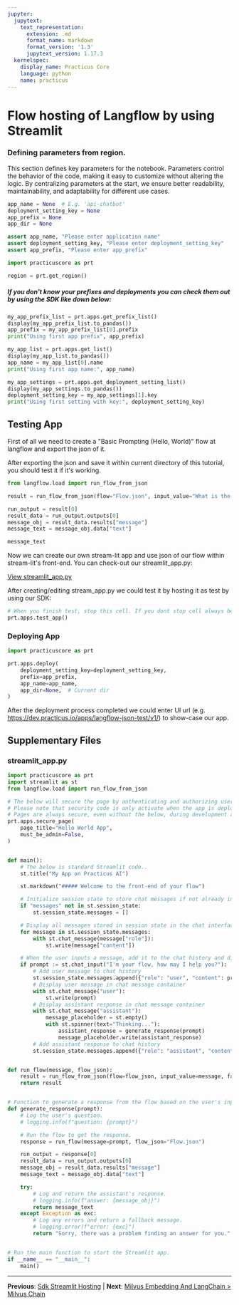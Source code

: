```yaml
---
jupyter:
  jupytext:
    text_representation:
      extension: .md
      format_name: markdown
      format_version: '1.3'
      jupytext_version: 1.17.3
  kernelspec:
    display_name: Practicus Core
    language: python
    name: practicus
---
```


# Flow hosting of Langflow by using Streamlit


### Defining parameters from region.
 
This section defines key parameters for the notebook. Parameters control the behavior of the code, making it easy to customize without altering the logic. By centralizing parameters at the start, we ensure better readability, maintainability, and adaptability for different use cases.
 

```python
app_name = None  # E.g. 'api-chatbot'
deployment_setting_key = None
app_prefix = None
app_dir = None
```

```python
assert app_name, "Please enter application name"
assert deployment_setting_key, "Please enter deployment_setting_key"
assert app_prefix, "Please enter app_prefix"
```

```python
import practicuscore as prt

region = prt.get_region()
```

##### If you don't know your prefixes and deployments you can check them out by using the SDK like down below:
 

```python
my_app_prefix_list = prt.apps.get_prefix_list()
display(my_app_prefix_list.to_pandas())
app_prefix = my_app_prefix_list[0].prefix
print("Using first app prefix", app_prefix)
```

```python
my_app_list = prt.apps.get_list()
display(my_app_list.to_pandas())
app_name = my_app_list[0].name
print("Using first app name:", app_name)
```

```python
my_app_settings = prt.apps.get_deployment_setting_list()
display(my_app_settings.to_pandas())
deployment_setting_key = my_app_settings[1].key
print("Using first setting with key:", deployment_setting_key)
```

## Testing App


First of all we need to create a "Basic Prompting (Hello, World)" flow at langflow and export the json of it.


After exporting the json and save it within current directory of this tutorial, you should test it if it's working.

```python
from langflow.load import run_flow_from_json

result = run_flow_from_json(flow="Flow.json", input_value="What is the capital of Australia?")

run_output = result[0]
result_data = run_output.outputs[0]
message_obj = result_data.results["message"]
message_text = message_obj.data["text"]

message_text
```

Now we can create our own stream-lit app and use json of our flow within stream-lit's front-end. You can check-out our streamlit_app.py:

[View streamlit_app.py](streamlit_app.py)


After creating/editing stream_app.py we could test it by hosting it as test by using our SDK:

```python
# When you finish test, stop this cell. If you dont stop cell always be open.
prt.apps.test_app()
```

### Deploying App

```python
import practicuscore as prt

prt.apps.deploy(
    deployment_setting_key=deployment_setting_key,
    prefix=app_prefix,
    app_name=app_name,
    app_dir=None,  # Current dir
)
```

After the deployment process completed we could enter UI url (e.g. https://dev.practicus.io/apps/langflow-json-test/v1/) to show-case our app.


## Supplementary Files

### streamlit_app.py
```python
import practicuscore as prt
import streamlit as st
from langflow.load import run_flow_from_json

# The below will secure the page by authenticating and authorizing users with Single-Sign-On.
# Please note that security code is only activate when the app is deployed.
# Pages are always secure, even without the below, during development and only the owner can access them.
prt.apps.secure_page(
    page_title="Hello World App",
    must_be_admin=False,
)


def main():
    # The below is standard Streamlit code..
    st.title("My App on Practicus AI")

    st.markdown("##### Welcome to the front-end of your flow")

    # Initialize session state to store chat messages if not already initialized.
    if "messages" not in st.session_state:
        st.session_state.messages = []

    # Display all messages stored in session state in the chat interface.
    for message in st.session_state.messages:
        with st.chat_message(message["role"]):
            st.write(message["content"])

    # When the user inputs a message, add it to the chat history and display it.
    if prompt := st.chat_input("I'm your flow, how may I help you?"):
        # Add user message to chat history
        st.session_state.messages.append({"role": "user", "content": prompt})
        # Display user message in chat message container
        with st.chat_message("user"):
            st.write(prompt)
        # Display assistant response in chat message container
        with st.chat_message("assistant"):
            message_placeholder = st.empty()
            with st.spinner(text="Thinking..."):
                assistant_response = generate_response(prompt)
                message_placeholder.write(assistant_response)
        # Add assistant response to chat history
        st.session_state.messages.append({"role": "assistant", "content": assistant_response})


def run_flow(message, flow_json):
    result = run_flow_from_json(flow=flow_json, input_value=message, fallback_to_env_vars=True)  # False by default
    return result


# Function to generate a response from the flow based on the user's input.
def generate_response(prompt):
    # Log the user's question.
    # logging.info(f"question: {prompt}")

    # Run the flow to get the response.
    response = run_flow(message=prompt, flow_json="Flow.json")

    run_output = response[0]
    result_data = run_output.outputs[0]
    message_obj = result_data.results["message"]
    message_text = message_obj.data["text"]

    try:
        # Log and return the assistant's response.
        # logging.info(f"answer: {message_obj}")
        return message_text
    except Exception as exc:
        # Log any errors and return a fallback message.
        # logging.error(f"error: {exc}")
        return "Sorry, there was a problem finding an answer for you."


# Run the main function to start the Streamlit app.
if __name__ == "__main__":
    main()

```


---

**Previous**: [Sdk Streamlit Hosting](../sdk-llm-apphost/non-stream/sdk-streamlit-hosting.md) | **Next**: [Milvus Embedding And LangChain > Milvus Chain](../../milvus-embedding-and-langchain/milvus-chain.md)
